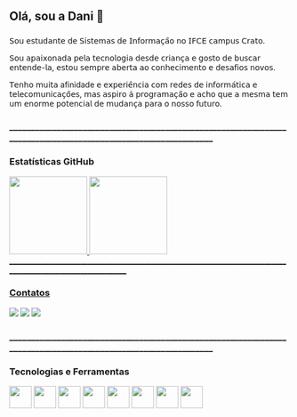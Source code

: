 ## Olá, sou a Dani 👋

### 

𝖲𝗈𝗎 𝖾𝗌𝗍𝗎𝖽𝖺𝗇𝗍𝖾 𝖽𝖾 𝖲𝗂𝗌𝗍𝖾𝗆𝖺𝗌 𝖽𝖾 𝖨𝗇𝖿𝗈𝗋𝗆𝖺𝖼̧𝖺̃𝗈 𝗇𝗈 𝖨𝖥𝖢𝖤 𝖼𝖺𝗆𝗉𝗎𝗌 𝖢𝗋𝖺𝗍𝗈. 

𝖲𝗈𝗎 𝖺𝗉𝖺𝗂𝗑𝗈𝗇𝖺𝖽𝖺 𝗉𝖾𝗅𝖺 𝗍𝖾𝖼𝗇𝗈𝗅𝗈𝗀𝗂𝖺 𝖽𝖾𝗌𝖽𝖾 𝖼𝗋𝗂𝖺𝗇𝖼̧𝖺 𝖾 𝗀𝗈𝗌𝗍𝗈 𝖽𝖾 𝖻𝗎𝗌𝖼𝖺𝗋 𝖾𝗇𝗍𝖾𝗇𝖽𝖾-𝗅𝖺, 𝖾𝗌𝗍𝗈𝗎 𝗌𝖾𝗆𝗉𝗋𝖾 𝖺𝖻𝖾𝗋𝗍𝖺 𝖺𝗈 𝖼𝗈𝗇𝗁𝖾𝖼𝗂𝗆𝖾𝗇𝗍𝗈 𝖾 𝖽𝖾𝗌𝖺𝖿𝗂𝗈𝗌 𝗇𝗈𝗏𝗈𝗌.

𝖳𝖾𝗇𝗁𝗈 𝗆𝗎𝗂𝗍𝖺 afinidade 𝖾 𝖾𝗑𝗉𝖾𝗋𝗂𝖾̂𝗇𝖼𝗂𝖺 𝖼𝗈𝗆 𝗋𝖾𝖽𝖾𝗌 𝖽𝖾 𝗂𝗇𝖿𝗈𝗋𝗆𝖺́𝗍𝗂𝖼𝖺 𝖾 𝗍𝖾𝗅𝖾𝖼𝗈𝗆𝗎𝗇𝗂𝖼𝖺𝖼̧𝗈̃𝖾𝗌, 𝗆𝖺𝗌 𝖺𝗌𝗉𝗂𝗋𝗈 𝖺̀ 𝗉𝗋𝗈𝗀𝗋𝖺𝗆𝖺𝖼̧𝖺̃𝗈 𝖾 𝖺𝖼𝗁𝗈 𝗊𝗎𝖾 𝖺 
𝗆𝖾𝗌𝗆𝖺 𝗍𝖾𝗆 𝗎𝗆 𝖾𝗇𝗈𝗋𝗆𝖾 𝗉𝗈𝗍𝖾𝗇𝖼𝗂𝖺𝗅 𝖽𝖾 𝗆𝗎𝖽𝖺𝗇𝖼̧𝖺 𝗉𝖺𝗋𝖺 𝗈 𝗇𝗈𝗌𝗌𝗈 𝖿𝗎𝗍𝗎𝗋𝗈.

### _______________________________________________________________________________________________________________
### Estatísticas GitHub 

 <div>
  <a href="https://github.com/dcarls">
  <img height="140em" src="https://github-readme-stats.vercel.app/api?username=dcarls&show_icons=true&theme=dracula&include_all_commits=true&count_private=true"/>
  <img height="140em" src="https://github-readme-stats.vercel.app/api/top-langs/?username=scarls&layout=compact&langs_count=16&theme=dracula"/>
</div>
<div sty
 
### _______________________________________________________________________________________________________________
          
###   Contatos
<div> 
  
  <a href="https://www.instagram.com/dc4rls" target="_blank"><img src="https://img.shields.io/badge/-Instagram-%23E4405F?style=for-the-badge&logo=instagram&logoColor=white" target="_blank"></a>
   <a href = "danyellekarlos1890@gmail.com"><img src="https://img.shields.io/badge/-Gmail-%23333?style=for-the-badge&logo=gmail&logoColor=white" target="_blank"></a>
  <a href="[https://www.linkedin.com/in/daniele-carlos-02a8ba272/)" target="_blank"><img src="https://img.shields.io/badge/-LinkedIn-%230077B5?style=for-the-badge&logo=linkedin&logoColor=white" target="_blank"></a> 
  
 ### _______________________________________________________________________________________________________________

### Tecnologias e Ferramentas 

<p align="left">
    <img src="https://cdn.jsdelivr.net/gh/devicons/devicon/icons/python/python-original.svg" width="40" height="40"/>
  <img src="https://cdn.jsdelivr.net/gh/devicons/devicon/icons/java/java-original.svg" width="40" height="40"/>
  <img src="https://cdn.jsdelivr.net/gh/devicons/devicon@latest/icons/javascript/javascript-original.svg" width="40" height="40"/>
  <img src="https://cdn.jsdelivr.net/gh/devicons/devicon@latest/icons/react/react-original.svg" width="40" height="40"/>
  <img src="https://cdn.jsdelivr.net/gh/devicons/devicon@latest/icons/html5/html5-original.svg" width="40" height="40"/>
  <img src="https://cdn.jsdelivr.net/gh/devicons/devicon@latest/icons/css3/css3-original.svg" width="40" height="40"/>
  <img src="https://cdn.jsdelivr.net/gh/devicons/devicon@latest/icons/nodejs/nodejs-original.svg" width="40" height="40"/>
  <img src="https://cdn.jsdelivr.net/gh/devicons/devicon@latest/icons/mysql/mysql-original.svg" width="40" height="40"/>
 



 
